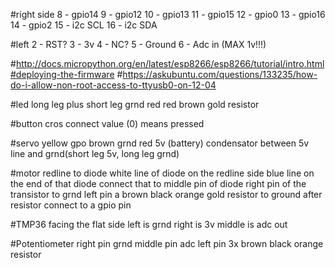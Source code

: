#right side
8  - gpio14
9  - gpio12
10 - gpio13
11 - gpio15
12 - gpio0
13 - gpio16
14 - gpio2
15 - i2c SCL
16 - i2c SDA

#left
2 - RST?
3 - 3v
4 - NC?
5 - Ground
6 - Adc in (MAX 1v!!!)

#http://docs.micropython.org/en/latest/esp8266/esp8266/tutorial/intro.html#deploying-the-firmware
#https://askubuntu.com/questions/133235/how-do-i-allow-non-root-access-to-ttyusb0-on-12-04


#led
long leg plus
short leg grnd
red red brown gold resistor

#button
cros connect
value (0) means pressed

#servo
yellow gpo
brown grnd
red 5v (battery)
condensator between 5v line and grnd(short leg 5v, long leg grnd)

#motor
redline to diode white line of diode on the redline side
blue line on the end of that diode
connect that to middle pin of diode
right pin of the transistor to grnd
left pin a brown black orange gold resistor to ground
after resistor connect to a gpio pin

#TMP36
facing the flat side
left is grnd
right is 3v
middle is adc out

#Potentiometer
right pin grnd
middle pin adc
left pin 3x brown black orange resistor


